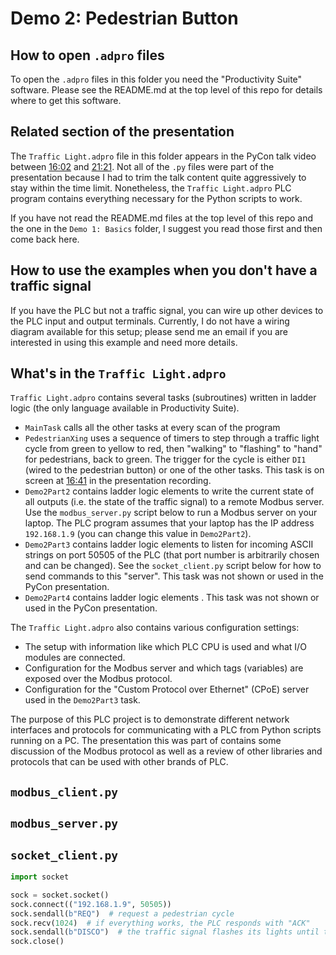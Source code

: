 # Demo 2: Pedestrian Button

## How to open `.adpro` files

To open the `.adpro` files in this folder you need the "Productivity Suite" software. 
Please see the README.md at the top level of this repo for details where to get this software.

## Related section of the presentation

The `Traffic Light.adpro` file in this folder appears in the PyCon talk video between [16:02](https://youtu.be/a0l29lgDf6k?t=972) and [21:21](https://youtu.be/a0l29lgDf6k?t=1281).
Not all of the `.py` files were part of the presentation because I had to trim the talk content quite aggressively to stay within the time limit.
Nonetheless, the `Traffic Light.adpro` PLC program contains everything necessary for the Python scripts to work.

If you have not read the README.md files at the top level of this repo and the one in the `Demo 1: Basics` folder, I suggest you read those first and then come back here.

## How to use the examples when you don't have a traffic signal

If you have the PLC but not a traffic signal, you can wire up other devices to the PLC input and output terminals.
Currently, I do not have a wiring diagram available for this setup; please send me an email if you are interested in using this example and need more details.

## What's in the `Traffic Light.adpro`

`Traffic Light.adpro` contains several tasks (subroutines) written in ladder logic (the only language available in Productivity Suite).
* `MainTask` calls all the other tasks at every scan of the program
* `PedestrianXing` uses a sequence of timers to step through a traffic light cycle from green to yellow to red, then "walking" to "flashing" to "hand" for pedestrians, back to green. The trigger for the cycle is either `DI1` (wired to the pedestrian button) or one of the other tasks. This task is on screen at [16:41](https://youtu.be/a0l29lgDf6k?t=1001) in the presentation recording.
* `Demo2Part2` contains ladder logic elements to write the current state of all outputs (i.e. the state of the traffic signal) to a remote Modbus server. Use the `modbus_server.py` script below to run a Modbus server on your laptop. The PLC program assumes that your laptop has the IP address `192.168.1.9` (you can change this value in `Demo2Part2`).
* `Demo2Part3` contains ladder logic elements to listen for incoming ASCII strings on port 50505 of the PLC (that port number is arbitrarily chosen and can be changed). See the `socket_client.py` script below for how to send commands to this "server". This task was not shown or used in the PyCon presentation.
* `Demo2Part4` contains ladder logic elements . This task was not shown or used in the PyCon presentation.

The `Traffic Light.adpro` also contains various configuration settings:
* The setup with information like which PLC CPU is used and what I/O modules are connected.
* Configuration for the Modbus server and which tags (variables) are exposed over the Modbus protocol.
* Configuration for the "Custom Protocol over Ethernet" (CPoE) server used in the `Demo2Part3` task.

The purpose of this PLC project is to demonstrate different network interfaces and protocols for communicating with a PLC from Python scripts running on a PC.
The presentation this was part of contains some discussion of the Modbus protocol as well as a review of other libraries and protocols that can be used with other brands of PLC.

## `modbus_client.py`


## `modbus_server.py`


## `socket_client.py`

```python
import socket

sock = socket.socket()
sock.connect(("192.168.1.9", 50505))
sock.sendall(b"REQ")  # request a pedestrian cycle
sock.recv(1024)  # if everything works, the PLC responds with "ACK"
sock.sendall(b"DISCO")  # the traffic signal flashes its lights until the pedestrian button is pressed
sock.close()
```
